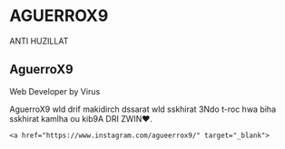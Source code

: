 # AGUERROX9
ANTI HUZILLAT
<!DOCTYPE html>
<html lang="en">
<head>
  <meta charset="UTF-8">
  <meta name="viewport" content="width=device-width, initial-scale=1.0">
  <title>Document</title>
  <link rel="stylesheet" href="style.css">
</head>
<body>
  
</body>
</html>
<!DOCTYPE html>
<html lang="en">
<head>
    <meta charset="UTF-8">
    <meta name="viewport" content="width=device-width, initial-scale=1.0">
    <title>Document</title>
    <link rel="stylesheet" href="style.css">
</head>
<body>

</body>
</html>
<!DOCTYPE html>
<html lang="en">
<head>
<meta charset="UTF-8">
<meta name="viewport" content="width=device-width, initial-scale=1.0">
<title>Profile Card</title>
<style>
  /* ====== Root Colors & Config ====== */
  :root {
    --bg-color: #0a0f1a;
    --card-bg: #000000;
    --primary: #4a4949;
    --secondary: #9a9a9a;
    --text: #fff;
    --radius: 20px;
    --transition: 0.4s ease;
  }

  body {
    margin: 0;
    height: 100vh;
    display: flex;
    align-items: center;
    justify-content: center;
    background: radial-gradient(circle at top, #121a2c, #000000 80%);
    font-family: "Poppins", sans-serif;
    color: var(--text);
    background: url("https://i.pinimg.com/736x/9b/f2/52/9bf2529f6c9dd705c7bc7d1761a5d0f5.jpg") no-repeat center center/cover;
  }

  /* ====== Profile Card Container ====== */
  .profile-card {
    position: relative;
    background: var(--card-bg);
    width: 320px;
    border-radius: var(--radius);
    overflow: hidden;
    box-shadow: 0 0 30px rgba(0,0,0,0.6);
    text-align: center;
    transition: transform var(--transition), box-shadow var(--transition);
  }

  .profile-card:hover {
    transform: translateY(-10px) scale(1.03);
    box-shadow: 0 0 25px var(--primary), 0 0 50px var(--secondary);
  }

  /* ====== Banner & Avatar ====== */
  .banner {
    width: 100%;
    height: 100px;
    background: linear-gradient(135deg, var(--secondary), var(--primary));

  }

  .avatar {
    width: 100px;
    height: 100px;
    border-radius: 50%;
    border: 4px solid var(--bg-color);
    background: url("https://files.kick.com/images/user/16649165/profile_image/conversion/8c09c6e1-39d3-4401-a8fc-7c4ea9445613-fullsize.webp") no-repeat center/cover;
    position: relative;
    top: -50px;
    margin: 0 auto;
    box-shadow: 0 0 15px var(--primary);
  }

  /* ====== Content ====== */
  .content {
    padding: 0 20px 30px;
    position: relative;
    top: -40px;
  }

  .name {
    font-size: 1.4em;
    font-weight: 700;
    letter-spacing: 0.5px;
    margin: 10px 0 5px;
  }

  .role {
    font-size: 0.9em;
    color: rgba(255,255,255,0.7);
    margin-bottom: 20px;
  }

  .bio {
    font-size: 0.85em;
    color: rgba(255,255,255,0.6);
    line-height: 1.5;
    margin-bottom: 20px;
  }

  /* ====== Social Icons ====== */
  .social {
    display: flex;
    justify-content: center;
    gap: 15px;
  }

  .social a {
    width: 38px;
    height: 38px;
    display: grid;
    place-items: center;
    background: linear-gradient(135deg, var(--primary), var(--secondary));
    border-radius: 50%;
    color: white;
    text-decoration: none;
    font-size: 18px;
    transition: 0.3s;
  }

  .social a:hover {
    transform: scale(1.15) rotate(5deg);
    box-shadow: 0 0 20px var(--primary);
  }

  /* ====== Neon Border Effect ====== */
  .profile-card::before {
    content: "";
    position: absolute;
    inset: 0;
    border-radius: var(--radius);
    padding: 2px;
    background: linear-gradient(135deg, var(--secondary), var(--primary));
    mask: linear-gradient(#fff 0 0) content-box, linear-gradient(#fff 0 0);
    mask-composite: exclude;
    -webkit-mask-composite: destination-out;
    pointer-events: none;
  }
</style>
<!-- Use Remix Icons or Font Awesome -->
<link href="https://cdn.jsdelivr.net/npm/remixicon@4.3.0/fonts/remixicon.css" rel="stylesheet">
</head>
<body>

  <div class="profile-card">
    <div class="banner"></div>
    <div class="avatar"></div>
    <div class="content">
      <h2 class="name">AguerroX9</h2>
      <p class="role">Web Developer by Virus</p>
      <p class="bio">AguerroX9 wld drif makidirch dssarat wld sskhirat 3Ndo t-roc hwa biha sskhirat kamlha ou kib9A DRI ZWIN❤️.</p>
      <div class="social">
<a  href="https://discord.gg/VJmeDUpP" target="_blank">
  <i class="ri-discord-fill"></i>
</a>


    <a href="https://www.instagram.com/agueerrox9/" target="_blank">
  <i class="ri-instagram-fill"></i>
</a>

<a href="https://kick.com/aguerrox9" target="_blank">
  <i class="ri-kick-fill"></i>
</a> 
<a href="https://www.youtube.com/@FDI-TEAM" target="_blank">
  <i class="ri-youtube-fill"></i>
</a>
      </div>
    </div>
  </div>

</body>
</html>
